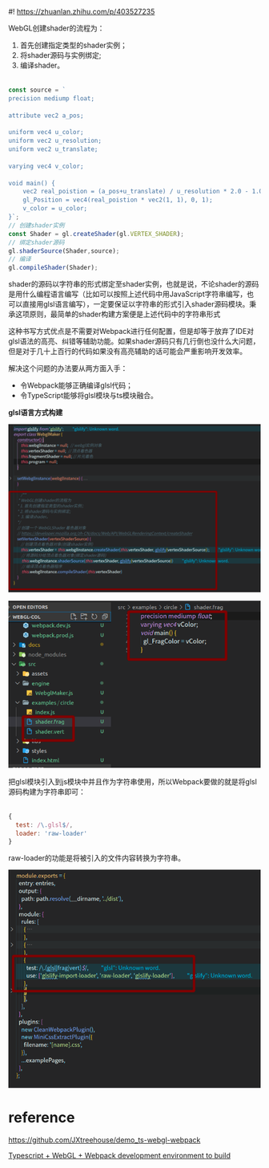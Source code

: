 #! https://zhuanlan.zhihu.com/p/403527235
<!--
 * @Author: your name
 * @Date: 2021-08-25 17:50:52
 * @LastEditTime: 2021-08-26 15:31:29
 * @LastEditors: Please set LastEditors
 * @Description: In User Settings Edit
 * @FilePath: /webgl-col/docs/WebGL创建shader的流程.md
-->
WebGL创建shader的流程为：

1. 首先创建指定类型的shader实例；
2. 将shader源码与实例绑定;
3. 编译shader。


```javascript

const source = `
precision mediump float;

attribute vec2 a_pos;

uniform vec4 u_color;
uniform vec2 u_resolution;
uniform vec2 u_translate;

varying vec4 v_color;

void main() {
    vec2 real_poistion = (a_pos+u_translate) / u_resolution * 2.0 - 1.0;
    gl_Position = vec4(real_poistion * vec2(1, 1), 0, 1);
    v_color = u_color;
}`;
// 创建shader实例
const Shader = gl.createShader(gl.VERTEX_SHADER);
// 绑定shader源码
gl.shaderSource(Shader,source);
// 编译
gl.compileShader(Shader);
```
shader的源码以字符串的形式绑定至shader实例，也就是说，不论shader的源码是用什么编程语言编写（比如可以按照上述代码中用JavaScript字符串编写，也可以直接用glsl语言编写），一定要保证以字符串的形式引入shader源码模块。秉承这项原则，最简单的shader构建方案便是上述代码中的字符串形式

这种书写方式优点是不需要对Webpack进行任何配置，但是却等于放弃了IDE对glsl语法的高亮、纠错等辅助功能。如果shader源码只有几行倒也没什么大问题，但是对于几十上百行的代码如果没有高亮辅助的话可能会严重影响开发效率。

解决这个问题的办法要从两方面入手：

- 令Webpack能够正确编译glsl代码；
- 令TypeScript能够将glsl模块与ts模块融合。


<b>glsl语言方式构建</b>

![](../assets/createshader.png)

![](../assets/glsl.png)


把glsl模块引入到js模块中并且作为字符串使用，所以Webpack要做的就是将glsl源码构建为字符串即可：

```javascript

{
  test: /\.glsl$/,
  loader: 'raw-loader'
}
```
raw-loader的功能是将被引入的文件内容转换为字符串。

![](../assets/webpackglsl.png)


# reference

https://github.com/JXtreehouse/demo_ts-webgl-webpack

[Typescript + WebGL + Webpack development environment to build](https://titanwolf.org/Network/Articles/Article?AID=bef3a8b7-0744-40ed-959d-c06c4c54fab0#gsc.tab=0)

